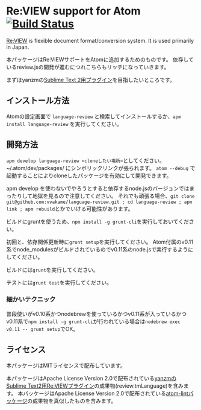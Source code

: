 # Re:VIEW support for Atom [![Build Status](https://travis-ci.org/vvakame/language-review.svg?branch=master)](https://travis-ci.org/vvakame/language-review)

[Re:VIEW](https://github.com/kmuto/review) is flexible document format/conversion system.
It is used primarily in Japan.

本パッケージはRe:VIEWサポートをAtomに追加するためのものです。
依存しているreview.jsの開発が進むにつれこちらもリッチになっていきます。

まずはyanzmの[Sublime Text 2用プラグイン](https://github.com/yanzm/ReVIEW)を目指したいところです。

## インストール方法

Atomの設定画面で `language-review` と検索してインストールするか、`apm install language-review` を実行してください。

## 開発方法

`apm develop language-review <cloneしたい場所>`としてください。~/.atom/dev/packages/ にシンボリックリンクが張られます。
`atom --debug` で起動することによりcloneしたパッケージを有効にして開発できます。

apm develop を使わないでやろうとすると依存するnode.jsのバージョンではまったりして地獄を見るので注意してください。
それでも頑張る場合、`git clone git@github.com:vvakame/language-review.git ; cd language-review ; apm link ; apm rebuild`とかでいける可能性があります。

ビルドにgruntを使うため、`npm install -g grunt-cli`を実行しておいてください。

初回と、依存関係更新時に`grunt setup`を実行してください。
Atom付属のv0.11系でnode_modulesがビルドされているのでv0.11系のnode.jsで実行するようにしてください。

ビルドには`grunt`を実行してください。

テストには`grunt test`を実行してください。

### 細かいテクニック

普段使いがv0.10系かつnodebrewを使っているかつv0.11系が入っているかつv0.11系で`npm install -g grunt-cli`が行われている場合は`nodebrew exec v0.11 -- grunt setup`でOK。

## ライセンス

本パッケージはMITライセンスで配布しています。

本パッケージはApache License Version 2.0で配布されている[yanzmのSublime Text2用Re:VIEWプラグイン](https://github.com/yanzm/ReVIEW)の成果物(review.tmLanguage)を含みます。
本パッケージはApache License Version 2.0で配布されている[atom-lintパッケージ](https://atom.io/packages/atom-lint)の成果物を真似したものを含みます。
